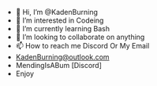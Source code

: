 - 👋 Hi, I’m @KadenBurning
- 👀 I’m interested in Codeing
- 🌱 I’m currently learning Bash
- 💞️ I’m looking to collaborate on anything
- 📫 How to reach me Discord Or My Email
- KadenBurning@outlook.com
- MendingIsABum  [Discord]
-  Enjoy
